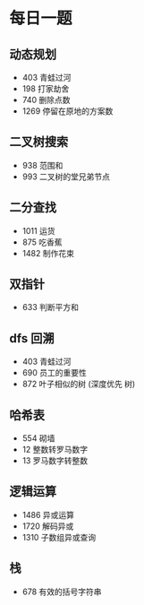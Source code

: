 # 每日一题

## 动态规划

- 403 青蛙过河
- 198 打家劫舍
- 740 删除点数
- 1269 停留在原地的方案数

## 二叉树搜索

- 938 范围和
- 993 二叉树的堂兄弟节点

## 二分查找

- 1011 运货
- 875 吃香蕉
- 1482 制作花束

## 双指针

- 633 判断平方和

## dfs 回溯

- 403 青蛙过河
- 690 员工的重要性
- 872 叶子相似的树 (深度优先 树)

## 哈希表

- 554 砌墙
- 12  整数转罗马数字
- 13  罗马数字转整数

## 逻辑运算

- 1486 异或运算
- 1720 解码异或
- 1310 子数组异或查询

## 栈

- 678 有效的括号字符串

